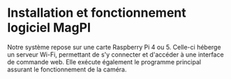 # **Installation et fonctionnement logiciel MagPI**

Notre système repose sur une carte Raspberry Pi 4 ou 5. Celle-ci héberge un serveur Wi-Fi, permettant de s'y connecter et d'accéder à une interface de commande web. Elle exécute également le programme principal assurant le fonctionnement de la caméra.

